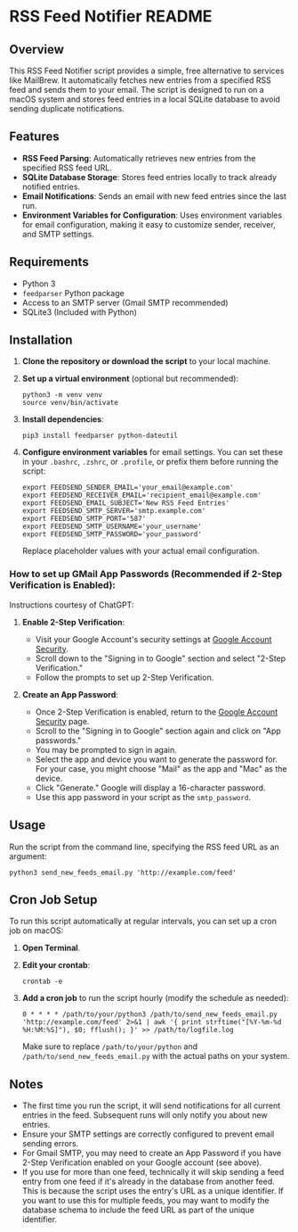 # RSS Feed Notifier README

## Overview
This RSS Feed Notifier script provides a simple, free alternative to services like MailBrew. It automatically fetches new entries from a specified RSS feed and sends them to your email. The script is designed to run on a macOS system and stores feed entries in a local SQLite database to avoid sending duplicate notifications.

## Features
- **RSS Feed Parsing**: Automatically retrieves new entries from the specified RSS feed URL.
- **SQLite Database Storage**: Stores feed entries locally to track already notified entries.
- **Email Notifications**: Sends an email with new feed entries since the last run.
- **Environment Variables for Configuration**: Uses environment variables for email configuration, making it easy to customize sender, receiver, and SMTP settings.

## Requirements
- Python 3
- `feedparser` Python package
- Access to an SMTP server (Gmail SMTP recommended)
- SQLite3 (Included with Python)

## Installation

1. **Clone the repository or download the script** to your local machine.
2. **Set up a virtual environment** (optional but recommended):

    ```
    python3 -m venv venv
    source venv/bin/activate
    ```

3. **Install dependencies**:

    ```
    pip3 install feedparser python-dateutil
    ```

4. **Configure environment variables** for email settings. You can set these in your `.bashrc`, `.zshrc`, or `.profile`, or prefix them before running the script:

    ```
    export FEEDSEND_SENDER_EMAIL='your_email@example.com'
    export FEEDSEND_RECEIVER_EMAIL='recipient_email@example.com'
    export FEEDSEND_EMAIL_SUBJECT='New RSS Feed Entries'
    export FEEDSEND_SMTP_SERVER='smtp.example.com'
    export FEEDSEND_SMTP_PORT='587'
    export FEEDSEND_SMTP_USERNAME='your_username'
    export FEEDSEND_SMTP_PASSWORD='your_password'
    ```

    Replace placeholder values with your actual email configuration.

### How to set up GMail App Passwords (Recommended if 2-Step Verification is Enabled):

Instructions courtesy of ChatGPT:

1. **Enable 2-Step Verification**:
   - Visit your Google Account's security settings at [Google Account Security](https://myaccount.google.com/security).
   - Scroll down to the "Signing in to Google" section and select "2-Step Verification."
   - Follow the prompts to set up 2-Step Verification.

2. **Create an App Password**:
   - Once 2-Step Verification is enabled, return to the [Google Account Security](https://myaccount.google.com/security) page.
   - Scroll to the "Signing in to Google" section again and click on "App passwords."
   - You may be prompted to sign in again.
   - Select the app and device you want to generate the password for. For your case, you might choose "Mail" as the app and "Mac" as the device.
   - Click "Generate." Google will display a 16-character password.
   - Use this app password in your script as the `smtp_password`.

## Usage

Run the script from the command line, specifying the RSS feed URL as an argument:

```
python3 send_new_feeds_email.py 'http://example.com/feed'
```

## Cron Job Setup

To run this script automatically at regular intervals, you can set up a cron job on macOS:

1. **Open Terminal**.
2. **Edit your crontab**:

    ```
    crontab -e
    ```

3. **Add a cron job** to run the script hourly (modify the schedule as needed):

    ```
    0 * * * * /path/to/your/python3 /path/to/send_new_feeds_email.py 'http://example.com/feed' 2>&1 | awk '{ print strftime("[%Y-%m-%d %H:%M:%S]"), $0; fflush(); }' >> /path/to/logfile.log
    ```

    Make sure to replace `/path/to/your/python` and `/path/to/send_new_feeds_email.py` with the actual paths on your system.

## Notes

- The first time you run the script, it will send notifications for all current entries in the feed. Subsequent runs will only notify you about new entries.
- Ensure your SMTP settings are correctly configured to prevent email sending errors.
- For Gmail SMTP, you may need to create an App Password if you have 2-Step Verification enabled on your Google account (see above).
- If you use for more than one feed, technically it will skip sending a feed entry from one feed if it's already in the database from another feed. This is because the script uses the entry's URL as a unique identifier. If you want to use this for multiple feeds, you may want to modify the database schema to include the feed URL as part of the unique identifier.